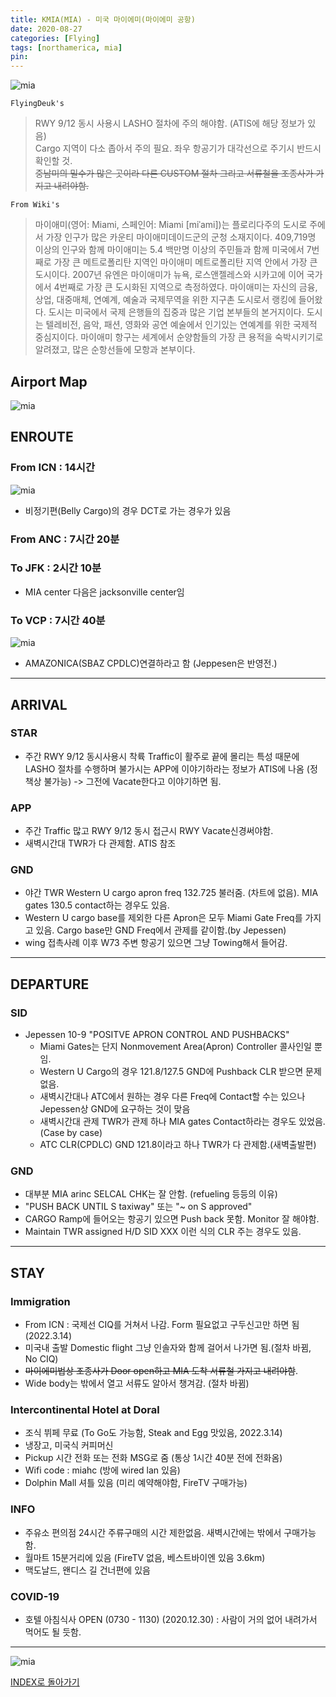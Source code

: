 ```yaml
---
title: KMIA(MIA) - 미국 마이에미(마이에미 공항)
date: 2020-08-27
categories: [Flying]
tags: [northamerica, mia]
pin:
---
```


![mia](/img/flying/airport/mia.jpg)

`FlyingDeuk's`
>RWY 9/12 동시 사용시 LASHO 절차에 주의 해야함. (ATIS에 해당 정보가 있음) <br>
Cargo 지역이 다소 좁아서 주의 필요. 좌우 항공기가 대각선으로 주기시 반드시 확인할 것. <br>
~~중남미의 밀수가 많은 곳이라 다른 CUSTOM 절차 그리고 서류철을 조종사가 가지고 내려야함.~~

`From Wiki's`
>마이애미(영어: Miami, 스페인어: Miami [miˈami])는 플로리다주의 도시로 주에서 가장 인구가 많은 카운티 마이애미데이드군의 군청 소재지이다. 409,719명 이상의 인구와 함께 마이애미는 5.4 백만명 이상의 주민들과 함께 미국에서 7번째로 가장 큰 메트로폴리탄 지역인 마이애미 메트로폴리탄 지역 안에서 가장 큰 도시이다. 2007년 유엔은 마이애미가 뉴욕, 로스앤젤레스와 시카고에 이어 국가에서 4번째로 가장 큰 도시화된 지역으로 측정하였다.
마이애미는 자신의 금융, 상업, 대중매체, 연예계, 예술과 국제무역을 위한 지구촌 도시로서 랭킹에 들어왔다. 도시는 미국에서 국제 은행들의 집중과 많은 기업 본부들의 본거지이다. 도시는 텔레비전, 음악, 패션, 영화와 공연 예술에서 인기있는 연예계를 위한 국제적 중심지이다. 마이애미 항구는 세계에서 순양함들의 가장 큰 용적을 숙박시키기로 알려졌고, 많은 순항선들에 모항과 본부이다.

## Airport Map
![mia](/img/flying/airport/mia_ap.jpg)


## ENROUTE
### From ICN : 14시간
![mia](/img/flying/airport/icn_mia.jpg)
- 비정기편(Belly Cargo)의 경우 DCT로 가는 경우가 있음

### From ANC : 7시간 20분


### To JFK : 2시간 10분
- MIA center 다음은 jacksonville center임

### To VCP : 7시간 40분
![mia](/img/flying/airport/mia_vcp.jpg)
- AMAZONICA(SBAZ CPDLC)연결하라고 함 (Jeppesen은 반영전.)


----

## ARRIVAL
### STAR
- 주간 RWY 9/12 동시사용시 착륙 Traffic이 활주로 끝에 몰리는 특성 때문에 LASHO 절차를 수행하며 불가시는 APP에 이야기하라는 정보가 ATIS에 나옴 (정책상 불가능) -> 그전에 Vacate한다고 이야기하면 됨.

### APP
- 주간 Traffic 많고 RWY 9/12 동시 접근시 RWY Vacate신경써야함.
- 새벽시간대 TWR가 다 관제함. ATIS 참조

### GND
- 야간 TWR Western U cargo apron freq 132.725 불러줌. (차트에 없음). MIA gates 130.5 contact하는 경우도 있음.
- Western U cargo base를 제외한 다른 Apron은 모두 Miami Gate Freq를 가지고 있음. Cargo base만 GND Freq에서 관제를 같이함.(by Jepessen)
- wing 접촉사례 이후 W73 주변 항공기 있으면 그냥 Towing해서 들어감.

--------

## DEPARTURE
### SID
- Jepessen 10-9 "POSITVE APRON CONTROL AND PUSHBACKS"
  - Miami Gates는 단지 Nonmovement Area(Apron) Controller 콜사인일 뿐임.
  - Western U Cargo의 경우 121.8/127.5 GND에 Pushback CLR 받으면 문제없음.
  - 새벽시간대나 ATC에서 원하는 경우 다른 Freq에 Contact할 수는 있으나 Jepessen상 GND에 요구하는 것이 맞음
  - 새벽시간대 관제 TWR가 관제 하나 MIA gates Contact하라는 경우도 있었음. (Case by case)
  - ATC CLR(CPDLC) GND 121.8이라고 하나 TWR가 다 관제함.(새벽출발편)

### GND
- 대부분 MIA arinc SELCAL CHK는 잘 안함. (refueling 등등의 이유)
- "PUSH BACK UNTIL S taxiway" 또는 "~ on S approved"
- CARGO Ramp에 들어오는 항공기 있으면 Push back 못함. Monitor 잘 해야함.
- Maintain TWR assigned H/D SID XXX 이런 식의 CLR 주는 경우도 있음.

---------

## STAY
### Immigration
- From ICN : 국제선 CIQ를 거쳐서 나감. Form 필요없고 구두신고만 하면 됨 (2022.3.14)
- 미국내 출발 Domestic flight 그냥 인솔자와 함께 걸어서 나가면 됨.(절차 바뀜, No CIQ)
- ~~마이에미법상 조종사가 Door open하고 MIA 도착 서류철 가지고 내려야함~~.
- Wide body는 밖에서 열고 서류도 알아서 챙겨감. (절차 바뀜)

### Intercontinental Hotel at Doral
- 조식 뷔페 무료 (To Go도 가능함, Steak and Egg 맛있음, 2022.3.14)
- 냉장고, 미국식 커피머신
- Pickup 시간 전화 또는 전화 MSG로 줌 (통상 1시간 40분 전에 전화옴)
- Wifi code : miahc (방에 wired lan 있음)
- Dolphin Mall 셔틀 있음 (미리 예약해야함, FireTV 구매가능)

### INFO
- 주유소 편의점 24시간 주류구매의 시간 제한없음. 새벽시간에는 밖에서 구매가능함.
- 월마트 15분거리에 있음 (FireTV 없음, 베스트바이엔 있음 3.6km)
- 맥도날드, 왠디스 길 건너편에 있음

### COVID-19
- 호텔 아침식사 OPEN (0730 - 1130) (2020.12.30) : 사람이 거의 없어 내려가서 먹어도 될 듯함.

----

![mia](/img/flying/airport/mia1.jpg)

[INDEX로 돌아가기](/posts/NorthAmerica/)
